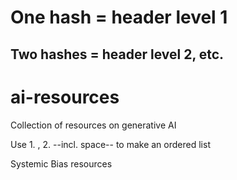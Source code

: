 # One hash = header level 1
## Two hashes = header level 2, etc.
# ai-resources
Collection of resources on generative AI

Use 1. , 2. --incl. space-- to make an ordered list 

Systemic Bias resources
